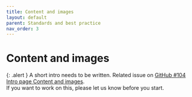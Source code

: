 ```yaml
---
title: Content and images
layout: default
parent: Standards and best practice
nav_order: 3
---
```


# Content and images

{: .alert }
A short intro needs to be written.
Related issue on [GitHub #104 Intro page Content and images](https://github.com/wpaccessibility/wp-a11y-docs/issues/104).  
If you want to work on this, please let us know before you start.

